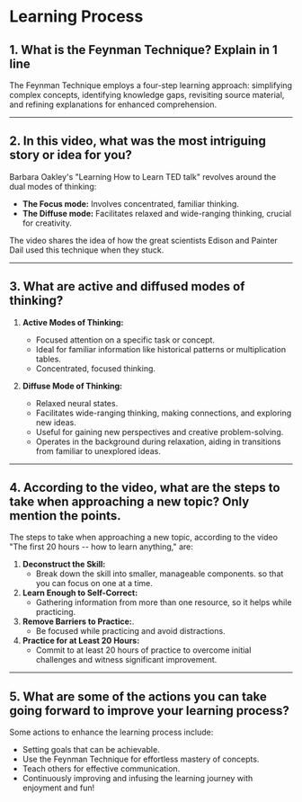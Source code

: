 # Learning Process

## 1. What is the Feynman Technique? Explain in 1 line

The Feynman Technique employs a four-step learning approach: simplifying complex concepts, identifying knowledge gaps, revisiting source material, and refining explanations for enhanced comprehension.

---

## 2. In this video, what was the most intriguing story or idea for you?

Barbara Oakley's "Learning How to Learn TED talk" revolves around the dual modes of thinking:

- **The Focus mode:** Involves concentrated, familiar thinking.
- **The Diffuse mode:** Facilitates relaxed and wide-ranging thinking, crucial for creativity.

The video shares the idea of how the great scientists Edison and Painter Dail used this technique when they stuck.

---

## 3. What are active and diffused modes of thinking?

1. **Active Modes of Thinking:**
   - Focused attention on a specific task or concept.
   - Ideal for familiar information like historical patterns or multiplication tables.
   - Concentrated, focused thinking.

2. **Diffuse Mode of Thinking:**
    - Relaxed neural states.
    - Facilitates wide-ranging thinking, making connections, and exploring new ideas.
    - Useful for gaining new perspectives and creative problem-solving.
    - Operates in the background during relaxation, aiding in transitions from familiar to unexplored ideas.

---

## 4. According to the video, what are the steps to take when approaching a new topic? Only mention the points.

The steps to take when approaching a new topic, according to the video "The first 20 hours -- how to learn anything," are:

1. **Deconstruct the Skill:**
   - Break down the skill into smaller, manageable components. so that you can focus on one at a time.
2. **Learn Enough to Self-Correct:**
   - Gathering information from more than one resource, so it helps while practicing.
3. **Remove Barriers to Practice:**.
   - Be focused while practicing and avoid distractions.
4. **Practice for at Least 20 Hours:**
   - Commit to at least 20 hours of practice to overcome initial challenges and witness significant improvement.

---

## 5. What are some of the actions you can take going forward to improve your learning process?

Some actions to enhance the learning process include:

- Setting goals that can be achievable.
- Use the Feynman Technique for effortless mastery of concepts.
- Teach others for effective communication.
- Continuously improving and infusing the learning journey with enjoyment and fun!
